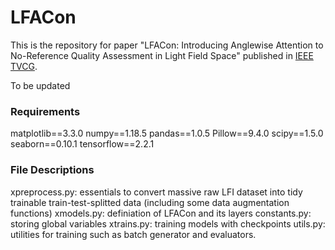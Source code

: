 # LFACon
This is the repository for paper "LFACon: Introducing Anglewise Attention to No-Reference Quality Assessment in Light Field Space" published in [IEEE TVCG](https://ieeexplore.ieee.org/document/10049721).

To be updated



### Requirements
matplotlib==3.3.0
numpy==1.18.5
pandas==1.0.5
Pillow==9.4.0
scipy==1.5.0
seaborn==0.10.1
tensorflow==2.2.1



### File Descriptions
xpreprocess.py: essentials to convert massive raw LFI dataset into tidy trainable train-test-splitted data (including some data augmentation functions)
xmodels.py: definiation of LFACon and its layers
constants.py: storing global variables
xtrains.py: training models with checkpoints
utils.py: utilities for training such as batch generator and evaluators.

